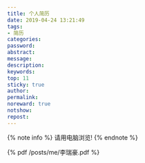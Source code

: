 ```yaml
---
title: 个人简历
date: 2019-04-24 13:21:49
tags:
- 简历
categories:
password:
abstract:
message:
description:
keywords:
top: 11
sticky: true
author:
permalink:
noreward: true
notshow:
repost:
---
```



{% note info %}
请用电脑浏览!
{% endnote %}
<!--more-->
{% pdf /posts/me/李瑞豪.pdf %}

